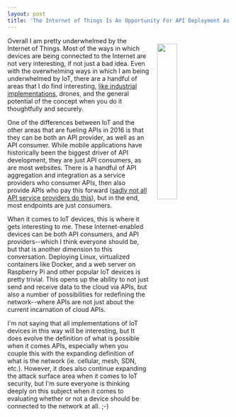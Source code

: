 ```yaml
---
layout: post
title: 'The Internet of Things Is An Opportunity For API Deployment As Well As Consumption'
---
```

<p><img style="padding: 15px;" src="https://s3.amazonaws.com/kinlane-productions/bw-icons/bw-two-way-arrows.png" alt="" width="30%" align="right" /></p>
<p>Overall I am pretty underwhelmed by the Internet of Things. Most of the ways in which devices are being connected to the Internet are not very interesting, if not just a bad idea. Even with the overwhelming ways in which I am being underwhelmed by IoT, there are a handful of areas that I do find interesting, <a href="http://industrial.apievangelist.com">like industrial implementations</a>, drones, and the general potential of the concept when you do it thoughtfully and securely.</p>
<p>One of the differences between IoT and the other areas that are fueling APIs in 2016 is that they can be both an API provider, as well as an API consumer. While mobile applications have historically been the biggest driver of API development, they are just API consumers, as are most websites. There is a handful of API aggregation and integration as a service providers who consumer APIs, then also provide APIs who pay this forward (<a href="http://apievangelist.com/2016/04/05/api-integration-service-providers-should-have-an-api-so-that-their-actions-are-embeddable/">sadly not all API service providers do this</a>), but in the end, most endpoints are just consumers.</p>
<p>When it comes to IoT devices, this is where it gets interesting to me. These Internet-enabled devices can be both API consumers, and API providers--which I think everyone should be, but that is another dimension to this conversation. Deploying Linux, virtualized containers like Docker, and a web server on Raspberry Pi&nbsp;and other popular IoT devices is pretty trivial. This opens up the ability to not just send and receive data to the cloud via APIs, but also a number of&nbsp;possibilities for redefining the network--where APIs are not just about the current incarnation of cloud APIs.</p>
<p>I'm not saying that all implementations of IoT devices in this way will be interesting, but It does evolve the definition of what is possible when it comes APIs, especially when you couple this with the expanding definition of what is the network (ie. cellular, mesh, SDN, etc.). However, it does also continue expanding the attack surface area when it comes to IoT security, but I'm sure everyone is thinking deeply on this subject&nbsp;when it comes to evaluating whether or not a device should be connected to the network at all. ;-)</p>